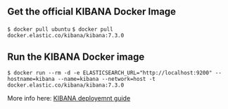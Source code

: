 #

## Get the official KIBANA Docker Image

`$ docker pull ubuntu`
`$ docker pull docker.elastic.co/kibana/kibana:7.3.0`

## Run the KIBANA Docker image

`$ docker run --rm -d -e ELASTICSEARCH_URL="http://localhost:9200" --hostname=kibana --name=kibana --network=host -t docker.elastic.co/kibana/kibana:7.3.0`

More info here: [KIBANA deployemnt guide](https://www.elastic.co/guide/en/kibana/current/index.html)


